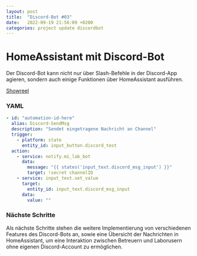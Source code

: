 ```yaml
---
layout: post
title:  "Discord-Bot #03"
date:   2022-09-19 21:56:09 +0200
categories: project update discordbot
---
```

# HomeAssistant mit Discord-Bot

Der Discord-Bot kann nicht nur über Slash-Befehle in der Discord-App agieren, sondern auch einige Funktionen über HomeAssistant ausführen.

[Showreel](/assets/2022-09-19-HomeAssistant-discord.gif)

### YAML

```yaml
- id: "automation-id-here"
  alias: Discord-SendMsg
  description: "Sendet eingetragene Nachricht an Channel"
  trigger:
    - platform: state
      entity_id: input_button.discord_test
  action:
    - service: notify.mi_lab_bot
      data:
        message: "{{ states('input_text.discord_msg_input') }}"
        target: !secret channelID
    - service: input_text.set_value
      target:
        entity_id: input_text.discord_msg_input
      data:
        value: ""
```

### Nächste Schritte

Als nächste Schritte stehen die weitere Implementierung von verschiedenen Features des Discord-Bots an, sowie eine Übersicht der Nachrichten in HomeAssistant, um eine Interaktion zwischen Betreuern und Laborusern ohne eigenen Discord-Account zu ermöglichen.
